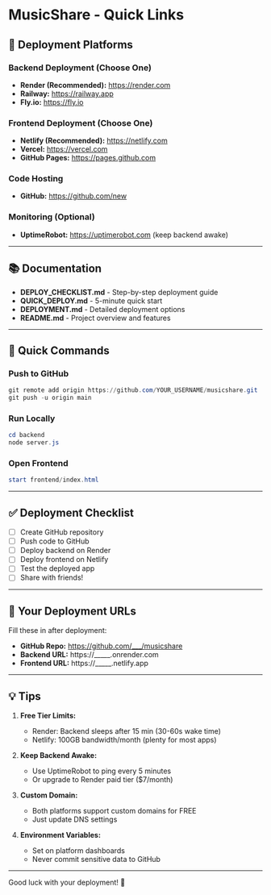 # MusicShare - Quick Links

## 🔗 Deployment Platforms

### Backend Deployment (Choose One)
- **Render (Recommended):** https://render.com
- **Railway:** https://railway.app
- **Fly.io:** https://fly.io

### Frontend Deployment (Choose One)
- **Netlify (Recommended):** https://netlify.com
- **Vercel:** https://vercel.com
- **GitHub Pages:** https://pages.github.com

### Code Hosting
- **GitHub:** https://github.com/new

### Monitoring (Optional)
- **UptimeRobot:** https://uptimerobot.com (keep backend awake)

---

## 📚 Documentation

- **DEPLOY_CHECKLIST.md** - Step-by-step deployment guide
- **QUICK_DEPLOY.md** - 5-minute quick start
- **DEPLOYMENT.md** - Detailed deployment options
- **README.md** - Project overview and features

---

## 🚀 Quick Commands

### Push to GitHub
```powershell
git remote add origin https://github.com/YOUR_USERNAME/musicshare.git
git push -u origin main
```

### Run Locally
```powershell
cd backend
node server.js
```

### Open Frontend
```powershell
start frontend/index.html
```

---

## ✅ Deployment Checklist

- [ ] Create GitHub repository
- [ ] Push code to GitHub
- [ ] Deploy backend on Render
- [ ] Deploy frontend on Netlify
- [ ] Test the deployed app
- [ ] Share with friends!

---

## 🎯 Your Deployment URLs

Fill these in after deployment:

- **GitHub Repo:** https://github.com/___/musicshare
- **Backend URL:** https://_____.onrender.com
- **Frontend URL:** https://_____.netlify.app

---

## 💡 Tips

1. **Free Tier Limits:**
   - Render: Backend sleeps after 15 min (30-60s wake time)
   - Netlify: 100GB bandwidth/month (plenty for most apps)

2. **Keep Backend Awake:**
   - Use UptimeRobot to ping every 5 minutes
   - Or upgrade to Render paid tier ($7/month)

3. **Custom Domain:**
   - Both platforms support custom domains for FREE
   - Just update DNS settings

4. **Environment Variables:**
   - Set on platform dashboards
   - Never commit sensitive data to GitHub

---

Good luck with your deployment! 🚀

